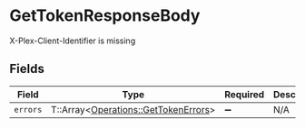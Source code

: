 # GetTokenResponseBody

X-Plex-Client-Identifier is missing


## Fields

| Field                                                                             | Type                                                                              | Required                                                                          | Description                                                                       |
| --------------------------------------------------------------------------------- | --------------------------------------------------------------------------------- | --------------------------------------------------------------------------------- | --------------------------------------------------------------------------------- |
| `errors`                                                                          | T::Array<[Operations::GetTokenErrors](../../models/operations/gettokenerrors.md)> | :heavy_minus_sign:                                                                | N/A                                                                               |